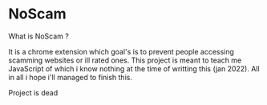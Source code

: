 # NoScam

What is NoScam ?

It is a chrome extension which goal's is to prevent people accessing scamming websites or ill rated ones.
This project is meant to teach me JavaScript of which i know nothing at the time of writting this (jan 2022). 
All in all i hope i'll managed to finish this.

Project is dead
